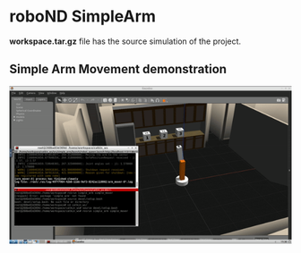 # roboND SimpleArm
**workspace.tar.gz** file has the source simulation of the project.

## Simple Arm Movement demonstration 
![alt text](https://github.com/Jash-Diyora/roboND-SimpleArm/blob/main/ArmGIF.gif)
